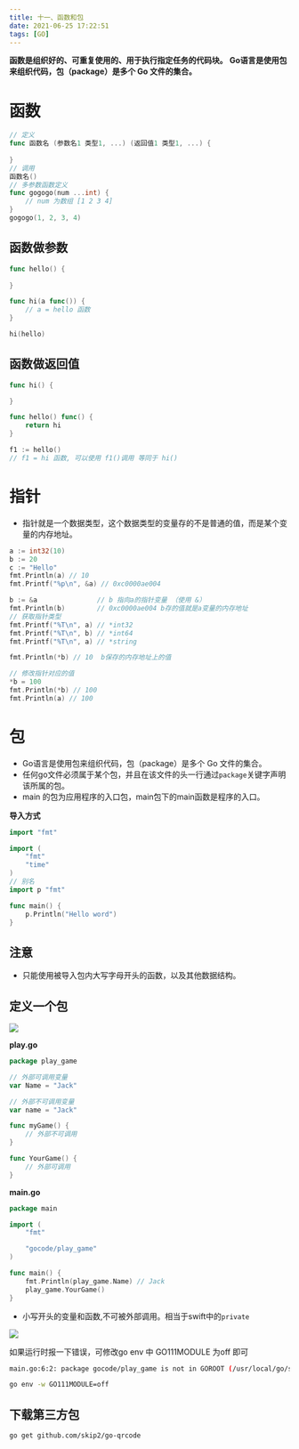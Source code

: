 ```yaml
---
title: 十一、函数和包
date: 2021-06-25 17:22:51
tags: [GO]
---
```

**函数是组织好的、可重复使用的、用于执行指定任务的代码块。**
**Go语言是使用包来组织代码，包（package）是多个 Go 文件的集合。**
<!--more-->
# 函数

```go
// 定义
func 函数名 (参数名1 类型1, ...) (返回值1 类型1, ...) {
    
}
// 调用
函数名()
// 多参数函数定义
func gogogo(num ...int) {
    // num 为数组 [1 2 3 4]
}
gogogo(1, 2, 3, 4)
```

## 函数做参数
```go
func hello() {
    
}

func hi(a func()) {
	// a = hello 函数
}

hi(hello)
```

## 函数做返回值
```go
func hi() {

}

func hello() func() {
    return hi
}

f1 := hello()
// f1 = hi 函数, 可以使用 f1()调用 等同于 hi()
```
# 指针
- 指针就是一个数据类型，这个数据类型的变量存的不是普通的值，而是某个变量的内存地址。

```go
a := int32(10)
b := 20
c := "Hello"
fmt.Println(a) // 10
fmt.Printf("%p\n", &a) // 0xc0000ae004

b := &a               // b 指向a的指针变量 （使用 &）
fmt.Println(b)        // 0xc0000ae004 b存的值就是a变量的内存地址
// 获取指针类型
fmt.Printf("%T\n", a) // *int32
fmt.Printf("%T\n", b) // *int64
fmt.Printf("%T\n", a) // *string

fmt.Println(*b) // 10  b保存的内存地址上的值

// 修改指针对应的值
*b = 100
fmt.Println(*b) // 100
fmt.Println(a) // 100
```

# 包
- Go语言是使用包来组织代码，包（package）是多个 Go 文件的集合。
- 任何go文件必须属于某个包，并且在该文件的头一行通过`package`关键字声明该所属的包。
- main 的包为应用程序的入口包，main包下的main函数是程序的入口。

**导入方式**

```go
import "fmt"

import (
    "fmt"
    "time"
)
// 别名
import p "fmt"

func main() {
	p.Println("Hello word")
}
```

## 注意
  - 只能使用被导入包内大写字母开头的函数，以及其他数据结构。

## 定义一个包

![](list.png)

**play.go**

```go
package play_game

// 外部可调用变量
var Name = "Jack"

// 外部不可调用变量
var name = "Jack"

func myGame() {
	// 外部不可调用
}

func YourGame() {
	// 外部可调用
}
```

**main.go**

```go
package main

import (
	"fmt"

	"gocode/play_game"
)

func main() {
	fmt.Println(play_game.Name) // Jack
	play_game.YourGame()
}
```

- 小写开头的变量和函数,不可被外部调用。相当于swift中的`private`

![](call.png)

如果运行时报一下错误，可修改go env 中 GO111MODULE 为off 即可
```sh
main.go:6:2: package gocode/play_game is not in GOROOT (/usr/local/go/src/gocode/play_game)
```

``` sh
go env -w GO111MODULE=off
```

## 下载第三方包
```sh
go get github.com/skip2/go-qrcode
```
